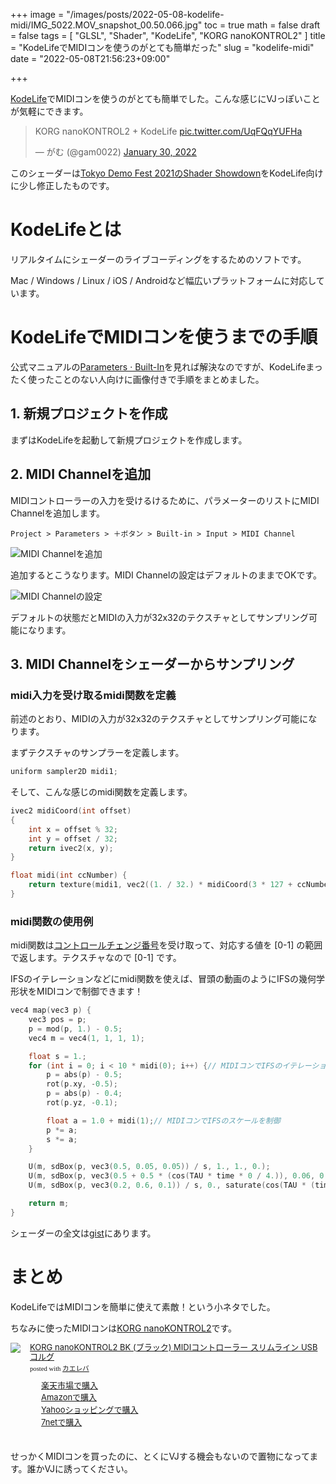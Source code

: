 +++
image = "/images/posts/2022-05-08-kodelife-midi/IMG_5022.MOV_snapshot_00.50.066.jpg"
toc = true
math = false
draft = false
tags = [
    "GLSL", "Shader", "KodeLife", "KORG nanoKONTROL2"
]
title = "KodeLifeでMIDIコンを使うのがとても簡単だった"
slug = "kodelife-midi"
date = "2022-05-08T21:56:23+09:00"

+++

[KodeLife](https://hexler.net/kodelife)でMIDIコンを使うのがとても簡単でした。こんな感じにVJっぽいことが気軽にできます。

<blockquote class="twitter-tweet"><p lang="ht" dir="ltr">KORG nanoKONTROL2 + KodeLife <a href="https://t.co/UqFQqYUFHa">pic.twitter.com/UqFQqYUFHa</a></p>&mdash; がむ (@gam0022) <a href="https://twitter.com/gam0022/status/1487783819730059264?ref_src=twsrc%5Etfw">January 30, 2022</a></blockquote> <script async src="https://platform.twitter.com/widgets.js" charset="utf-8"></script>

このシェーダーは[Tokyo Demo Fest 2021のShader Showdown](/blog/2021/12/31/tdf2021-shader-showdown/)をKodeLife向けに少し修正したものです。

<!--more-->

# KodeLifeとは

リアルタイムにシェーダーのライブコーディングをするためのソフトです。

Mac / Windows / Linux / iOS / Androidなど幅広いプラットフォームに対応しています。

# KodeLifeでMIDIコンを使うまでの手順

公式マニュアルの[Parameters · Built-In](https://hexler.net/kodelife/manual/parameters-built-in)を見れば解決なのですが、KodeLifeまったく使ったことのない人向けに画像付きで手順をまとめました。

## 1. 新規プロジェクトを作成

まずはKodeLifeを起動して新規プロジェクトを作成します。

## 2. MIDI Channelを追加

MIDIコントローラーの入力を受けるけるために、パラメーターのリストにMIDI Channelを追加します。

`Project > Parameters > ＋ボタン > Built-in > Input > MIDI Channel`

![MIDI Channelを追加](/images/posts/2022-05-08-kodelife-midi/add-midi-channel.png)

追加するとこうなります。MIDI Channelの設定はデフォルトのままでOKです。

![MIDI Channelの設定](/images/posts/2022-05-08-kodelife-midi/midi-channel.png)

デフォルトの状態だとMIDIの入力が32x32のテクスチャとしてサンプリング可能になります。

## 3. MIDI Channelをシェーダーからサンプリング

### midi入力を受け取るmidi関数を定義

前述のとおり、MIDIの入力が32x32のテクスチャとしてサンプリング可能になります。

まずテクスチャのサンプラーを定義します。

```c
uniform sampler2D midi1;
```

そして、こんな感じのmidi関数を定義します。

```c
ivec2 midiCoord(int offset)
{
    int x = offset % 32;
    int y = offset / 32;
    return ivec2(x, y);
}

float midi(int ccNumber) {
    return texture(midi1, vec2((1. / 32.) * midiCoord(3 * 127 + ccNumber))).r;
}
```

### midi関数の使用例

midi関数は[コントロールチェンジ番号](https://www.g200kg.com/jp/docs/dic/controlchange.html)を受け取って、対応する値を [0-1] の範囲で返します。テクスチャなので [0-1] です。

IFSのイテレーションなどにmidi関数を使えば、冒頭の動画のようにIFSの幾何学形状をMIDIコンで制御できます！

```c
vec4 map(vec3 p) {
    vec3 pos = p;
    p = mod(p, 1.) - 0.5;
    vec4 m = vec4(1, 1, 1, 1);

    float s = 1.;
    for (int i = 0; i < 10 * midi(0); i++) {// MIDIコンでIFSのイテレーションを制御
        p = abs(p) - 0.5;
        rot(p.xy, -0.5);
        p = abs(p) - 0.4;
        rot(p.yz, -0.1);

        float a = 1.0 + midi(1);// MIDIコンでIFSのスケールを制御
        p *= a;
        s *= a;
    }

    U(m, sdBox(p, vec3(0.5, 0.05, 0.05)) / s, 1., 1., 0.);
    U(m, sdBox(p, vec3(0.5 + 0.5 * (cos(TAU * time * 0 / 4.)), 0.06, 0.05)) / s, 0., 0.1, 0.5);
    U(m, sdBox(p, vec3(0.2, 0.6, 0.1)) / s, 0., saturate(cos(TAU * (time + pos.z / 8.))), -0.5);

    return m;
}
```

シェーダーの全文は[gist](https://gist.github.com/gam0022/23fc2128753495f88b6824e1dd134168)にあります。

# まとめ

KodeLifeではMIDIコンを簡単に使えて素敵！という小ネタでした。

ちなみに使ったMIDIコンは[KORG nanoKONTROL2](https://amzn.to/39LN12C)です。

<div class="kaerebalink-box" style="text-align:left;padding-bottom:20px;font-size:small;zoom: 1;overflow: hidden;"><div class="kaerebalink-image" style="float:left;margin:0 15px 10px 0;"><a href="https://hb.afl.rakuten.co.jp/hgc/g00qdd14.uo1a90fe.g00qdd14.uo1aaa3f/kaereba_main_202412192356590481?pc=https%3A%2F%2Fitem.rakuten.co.jp%2Fshimamuragakki%2Fmt0006756%2F&m=http%3A%2F%2Fm.rakuten.co.jp%2Fshimamuragakki%2Fi%2F10058349%2F&rafcid=wsc_i_is_1087413314923222742" target="_blank" ><img src="https://thumbnail.image.rakuten.co.jp/@0_mall/shimamuragakki/cabinet/160511/mt0006756.jpg?_ex=320x320" style="border: none;" /></a></div><div class="kaerebalink-info" style="line-height:120%;zoom: 1;overflow: hidden;"><div class="kaerebalink-name" style="margin-bottom:10px;line-height:120%"><a href="https://hb.afl.rakuten.co.jp/hgc/g00qdd14.uo1a90fe.g00qdd14.uo1aaa3f/kaereba_main_202412192356590481?pc=https%3A%2F%2Fitem.rakuten.co.jp%2Fshimamuragakki%2Fmt0006756%2F&m=http%3A%2F%2Fm.rakuten.co.jp%2Fshimamuragakki%2Fi%2F10058349%2F&rafcid=wsc_i_is_1087413314923222742" target="_blank" >KORG nanoKONTROL2 BK (ブラック) MIDIコントローラー スリムライン USB コルグ</a><div class="kaerebalink-powered-date" style="font-size:8pt;margin-top:5px;font-family:verdana;line-height:120%">posted with <a href="https://kaereba.com" rel="nofollow" target="_blank">カエレバ</a></div></div><div class="kaerebalink-detail" style="margin-bottom:5px;"></div><div class="kaerebalink-link1" style="margin-top:10px;"><div class="shoplinkrakuten" style="margin-right:5px;background: url('//img.yomereba.com/kz_k_01.gif') 0 -50px no-repeat;padding: 2px 0 2px 18px;white-space: nowrap;"><a href="https://hb.afl.rakuten.co.jp/hgc/117c8a81.32450c02.117c8a82.14f884ba/kaereba_main_202412192356590481?pc=https%3A%2F%2Fsearch.rakuten.co.jp%2Fsearch%2Fmall%2FKORG%2520nanoKONTROL2%2F-%2Ff.1-p.1-s.1-sf.0-st.A-v.2%3Fx%3D0%26scid%3Daf_ich_link_urltxt&m=http%3A%2F%2Fm.rakuten.co.jp%2F" target="_blank" >楽天市場で購入</a></div><div class="shoplinkamazon" style="margin-right:5px;background: url('//img.yomereba.com/kz_k_01.gif') 0 0 no-repeat;padding: 2px 0 2px 18px;white-space: nowrap;"><a href="https://www.amazon.co.jp/gp/search?keywords=KORG%20nanoKONTROL2&__mk_ja_JP=%E3%82%AB%E3%82%BF%E3%82%AB%E3%83%8A&tag=gam00220c-22" target="_blank" >Amazonで購入</a></div><div class="shoplinkyahoo" style="margin-right:5px;background: url('//img.yomereba.com/kz_k_01.gif') 0 -150px no-repeat;padding: 2px 0 2px 18px;white-space: nowrap;"><a href="//ck.jp.ap.valuecommerce.com/servlet/referral?sid=3737095&pid=891162274&vc_url=http%3A%2F%2Fsearch.shopping.yahoo.co.jp%2Fsearch%3Fp%3DKORG%2520nanoKONTROL2&vcptn=kaereba" target="_blank" >Yahooショッピングで購入<img src="//ad.jp.ap.valuecommerce.com/servlet/gifbanner?sid=3737095&pid=891162274" height="1" width="1" border="0"></a></div><div class="shoplinkseven" style="margin-right:5px;background: url('//img.yomereba.com/kz_k_01.gif') 0 -100px no-repeat;padding: 2px 0 2px 18px;white-space: nowrap;"><a href="//ck.jp.ap.valuecommerce.com/servlet/referral?sid=3737095&pid=891162462&vc_url=http%3A%2F%2F7net.omni7.jp%2Fsearch%2F%3Fkeyword%3DKORG%2520nanoKONTROL2%26searchKeywordFlg%3D1&vcptn=kaereba" target="_blank" >7netで購入<img src="//ad.jp.ap.valuecommerce.com/servlet/atq/gifbanner?sid=3737095&pid=891162462" height="1" width="1" border="0"></a></div>	     	                           </div></div><div class="booklink-footer" style="clear: left"></div></div>

せっかくMIDIコンを買ったのに、とくにVJする機会もないので置物になってます。誰かVJに誘ってください。
